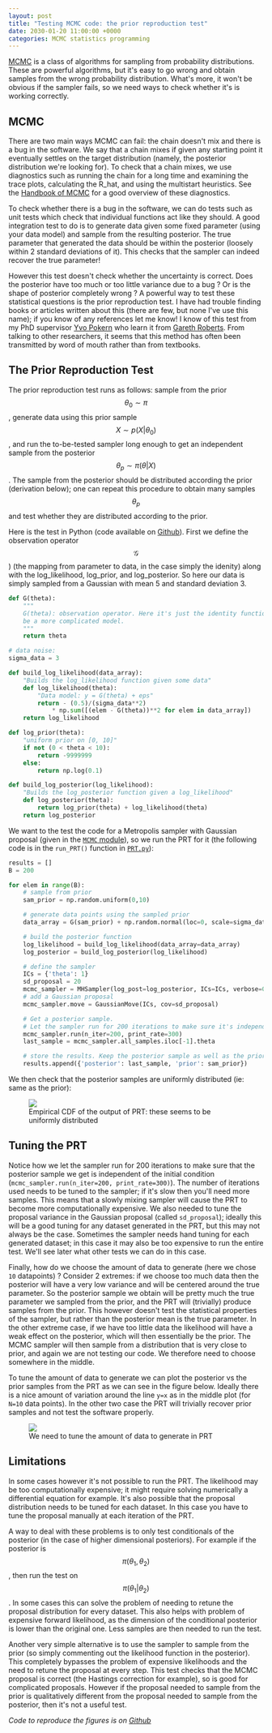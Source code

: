 ```yaml
---
layout: post
title: "Testing MCMC code: the prior reproduction test"
date: 2030-01-20 11:00:00 +0000
categories: MCMC statistics programming
---
```




[MCMC](https://darrenjw.wordpress.com/2010/08/15/metropolis-hastings-mcmc-algorithms/) is a class of algorithms for sampling from probability distributions. These are powerful algorithms, but it's easy to go wrong and obtain samples from the wrong probability distribution. What's more, it won't be obvious if the sampler fails, so we need ways to check whether it's is working correctly.

## MCMC

There are two main ways MCMC can fail: the chain doesn't mix and there is a bug in the software. We say that a chain mixes if given any starting point it eventually settles on the target distribution (namely, the posterior distribution we're looking for). To check that a chain mixes, we use diagnostics such as running the chain for a long time and examining the trace plots, calculating the R_hat, and using the multistart heuristics. See the [Handbook of MCMC](https://www.mcmchandbook.net/) for a good overview of these diagnostics.

To check whether there is a bug in the software, we can do tests such as unit tests which check that individual functions act like they should. A good integration test to do is to generate data given some fixed parameter (using your data model) and sample from the resulting posterior. The true parameter that generated the data should be within the posterior (loosely within 2 standard deviations of it). This checks that the sampler can indeed recover the true parameter!

However this test doesn't check whether the uncertainty is correct. Does the posterior have too much or too little variance due to a bug ? Or is the shape of posterior completely wrong ? A powerful way to test these statistical questions is the prior reproduction test. I have had trouble finding books or articles written about this (there are few, but none I've use this name); if you know of any references let me know! I know of this test from my PhD supervisor [Yvo Pokern](https://www.ucl.ac.uk/statistics/people/yvopokern) who learn it from [Gareth Roberts](https://warwick.ac.uk/fac/sci/statistics/staff/academic-research/roberts/). From talking to other researchers, it seems that this method has often been transmitted by word of mouth rather than from textbooks.


## The Prior Reproduction Test

The prior reproduction test runs as follows: sample from the prior $$ \theta_0 \sim \pi $$, generate data using this prior sample $$ X \sim p(X|\theta_0) $$, and run the to-be-tested sampler long enough to get an independent sample from the posterior $$ \theta_p \sim \pi(\theta|X) $$. The sample from the posterior should be distributed according the prior (derivation below);
one can repeat this procedure to obtain many samples $$ \theta_p $$ and test whether they are distributed according to the prior.

Here is the test in Python (code available on [Github](https://github.com/jeremiecoullon/PRT_post)). First we define the observation operator $$ \mathcal{G} $$) (the mapping from parameter to data, in the case simply the idenity) along with the log_likelihood, log_prior, and log_posterior. So here our data is simply sampled from a Gaussian with mean 5 and standard deviation 3.
```python
def G(theta):
	"""
	G(theta): observation operator. Here it's just the identity function, but it could
	be a more complicated model.
	"""
	return theta

# data noise:
sigma_data = 3

def build_log_likelihood(data_array):
	"Builds the log_likelihood function given some data"
	def log_likelihood(theta):
		"Data model: y = G(theta) + eps"
		return - (0.5)/(sigma_data**2)
			* np.sum([(elem - G(theta))**2 for elem in data_array])
	return log_likelihood

def log_prior(theta):
	"uniform prior on [0, 10]"
	if not (0 < theta < 10):
		return -9999999
	else:
		return np.log(0.1)

def build_log_posterior(log_likelihood):
	"Builds the log_posterior function given a log_likelihood"
	def log_posterior(theta):
		return log_prior(theta) + log_likelihood(theta)
	return log_posterior
```

We want to the test the code for a Metropolis sampler with Gaussian proposal (given in the [`MCMC` module](https://github.com/jeremiecoullon/PRT_post/tree/master/MCMC)), so we run the PRT for it (the following code is in the `run_PRT()` function in [`PRT.py`](https://github.com/jeremiecoullon/PRT_post/blob/master/PRT.py)):

```python
results = []
B = 200

for elem in range(B):
	# sample from prior
	sam_prior = np.random.uniform(0,10)

	# generate data points using the sampled prior
	data_array = G(sam_prior) + np.random.normal(loc=0, scale=sigma_data, size=10)

	# build the posterior function
	log_likelihood = build_log_likelihood(data_array=data_array)
	log_posterior = build_log_posterior(log_likelihood)

	# define the sampler
	ICs = {'theta': 1}
	sd_proposal = 20
	mcmc_sampler = MHSampler(log_post=log_posterior, ICs=ICs, verbose=0)
	# add a Gaussian proposal
	mcmc_sampler.move = GaussianMove(ICs, cov=sd_proposal)

	# Get a posterior sample.
	# Let the sampler run for 200 iterations to make sure it's independent from the initial condition
	mcmc_sampler.run(n_iter=200, print_rate=300)
	last_sample = mcmc_sampler.all_samples.iloc[-1].theta

	# store the results. Keep the posterior sample as well as the prior that generated the data
	results.append({'posterior': last_sample, 'prior': sam_prior})
```

We then check that the posterior samples are uniformly distributed (ie: same as the prior):

<figure class="post_figure">
  <img src="/assets/PRT_post/empirical_CDF_data10.png">
  <figcaption>Empirical CDF of the output of PRT: these seems to be uniformly distributed</figcaption>
</figure>


## Tuning the PRT

Notice how we let the sampler run for 200 iterations to make sure that the posterior sample we get is independent of the initial condition (`mcmc_sampler.run(n_iter=200, print_rate=300)`). The number of iterations used needs to be tuned to the sampler; if it's slow then you'll need more samples. This means that a slowly mixing sampler will cause the PRT to become more computationally expensive. We also needed to tune the proposal variance in the Gaussian proposal (called `sd_proposal`); ideally this will be a good tuning for any dataset generated in the PRT, but this may not always be the case. Sometimes the sampler needs hand tuning for each generated dataset; in this case it may also be too expensive to run the entire test. We'll see later what other tests we can do in this case.

Finally, how do we choose the amount of data to generate (here we chose `10` datapoints) ? Consider 2 extremes: if we choose too much data then the posterior will have a very low variance and will be centered around the true parameter. So the posterior sample we obtain will be pretty much the true parameter we sampled from the prior, and the PRT will (trivially) produce samples from the prior. This however doesn't test the statistical properties of the sampler, but rather than the posterior mean is the true parameter. In the other extreme case, if we have too little data the likelihood will have a weak effect on the posterior, which will then essentially be the prior. The MCMC sampler will then sample from a distribution that is very close to prior, and again we are not testing our code. We therefore need to choose somewhere in the middle.

To tune the amount of data to generate we can plot the posterior vs the prior samples from the PRT as we can see in the figure below. Ideally there is a nice amount of variation around the line `y=x` as in the middle plot (for `N=10` data points). In the other two case the PRT will trivially recover prior samples and not test the software properly.

<figure class="post_figure">
  <img src="/assets/PRT_post/3_data_comparison.png">
  <figcaption> We need to tune the amount of data to generate in PRT</figcaption>
</figure>




## Limitations

In some cases however it's not possible to run the PRT. The likelihood may be too computationally expensive; it might require solving numerically a differential equation for example. It's also possible that the proposal distribution needs to be tuned for each dataset.
In this case you have to tune the proposal manually at each iteration of the PRT.

A way to deal with these problems is to only test conditionals of the posterior (in the case of higher dimensional posteriors).
For example if the posterior is $$\pi(\theta_1, \theta_2)$$, then run the test on $$ \pi(\theta_1 | \theta_2) $$. In some cases this can solve the problem of needing to retune the proposal distribution for every dataset. This also helps with problem of expensive forward likelihood, as the dimension of the conditional posterior is lower than the original one. Less samples are then needed to run the test.


Another very simple alternative is to use the sampler to sample from the prior (so simply commenting out the likelihood function in the posterior). This completely bypasses the problem of expensive likelihoods and the need to retune the proposal at every step. This test checks that the MCMC proposal is correct (the Hastings correction for example), so is good for complicated proposals. However if the proposal needed to sample from the prior is qualitatively different from the proposal needed to sample from the posterior, then it's not a useful test.

_Code to reproduce the figures is on [Github](https://github.com/jeremiecoullon/PRT_post)_
